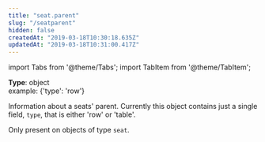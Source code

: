 ```yaml
---
title: "seat.parent"
slug: "/seatparent"
hidden: false
createdAt: "2019-03-18T10:30:18.635Z"
updatedAt: "2019-03-18T10:31:00.417Z"
---
```


import Tabs from '@theme/Tabs';
import TabItem from '@theme/TabItem';

**Type**: object  
example: {'type': 'row'}

Information about a seats' parent. Currently this object contains just a single field, `type`, that is either 'row' or 'table'.

Only present on objects of type `seat`.
